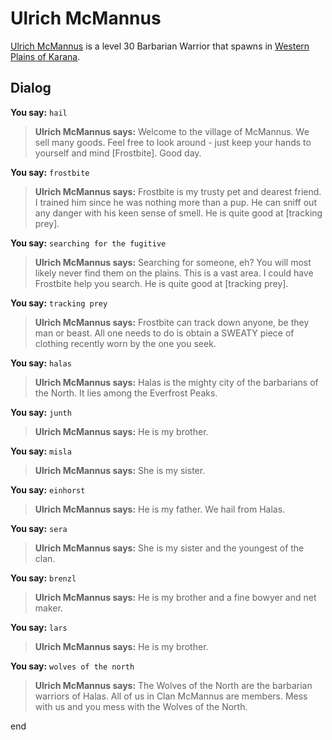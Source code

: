 # Ulrich McMannus



[Ulrich McMannus](/npc/12092) is a level 30 Barbarian Warrior that spawns in [Western Plains of Karana](/zone/12).



## Dialog

**You say:** `hail`



>**Ulrich McMannus says:** Welcome to the village of McMannus. We sell many goods. Feel free to look around - just keep your hands to yourself and mind [Frostbite]. Good day.

**You say:** `frostbite`




>**Ulrich McMannus says:** Frostbite is my trusty pet and dearest friend. I trained him since he was nothing more than a pup. He can sniff out any danger with his keen sense of smell. He is quite good at [tracking prey].

**You say:** `searching for the fugitive`



>**Ulrich McMannus says:** Searching for someone, eh?  You will most likely never find them on the plains. This is a vast area. I could have Frostbite help you search. He is quite good at [tracking prey].

**You say:** `tracking prey`



>**Ulrich McMannus says:** Frostbite can track down anyone, be they man or beast. All one needs to do is obtain a SWEATY piece of clothing recently worn by the one you seek.

**You say:** `halas`





>**Ulrich McMannus says:** Halas is the mighty city of the barbarians of the North. It lies among the Everfrost Peaks.

**You say:** `junth`




>**Ulrich McMannus says:** He is my brother.

**You say:** `misla`




>**Ulrich McMannus says:** She is my sister.

**You say:** `einhorst`




>**Ulrich McMannus says:** He is my father. We hail from Halas.

**You say:** `sera`




>**Ulrich McMannus says:** She is my sister and the youngest of the clan.



**You say:** `brenzl`




>**Ulrich McMannus says:** He is my brother and a fine bowyer and net maker.

**You say:** `lars`




>**Ulrich McMannus says:** He is my brother.










**You say:** `wolves of the north`




>**Ulrich McMannus says:** The Wolves of the North are the barbarian warriors of Halas. All of us in Clan McMannus are members. Mess with us and you mess with the Wolves of the North.

end

